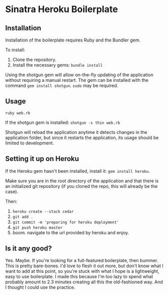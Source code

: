 # Sinatra Heroku Boilerplate #


## Installation ##
Installation of the boilerplate requires Ruby and the Bundler gem.

To install:
  1. Clone the repository.
  2. Install the necessary gems: `bundle install`

Using the shotgun gem will allow on-the-fly updating of the application
without requiring a manual restart. The gem can be installed with the
command `gem install shotgun`. `sudo` may be required.

## Usage ##
`ruby web.rb`

If the shotgun gem is installed:
`shotgun -s thin web.rb`

Shotgun will reload the application anytime it detects changes in the
application folder, but since it restarts the application, its usage
should be limited to development.

## Setting it up on Heroku ##

If the Heroku gem hasn't been installed, install it: `gem install heroku`.

Make sure you are in the root directory of the application and that there is an initialized git repository (if you cloned the repo, this will already be the case).

Then:
  1. `heroku create --stack cedar`
  2. `git add .`
  3. `git commit -m 'preparing for heroku deployment'`
  4. `git push heroku master`
  5. boom. navigate to the url provided by heroku and enjoy.

## Is it any good? ##
Yes. Maybe. If you're looking for a full-featured boilerplate, then
bummer. This is pretty bare-bones. I'd love to flesh it out more, but
don't know what I want to add at this point, so you're stuck with what I
hope is a lightweight, easy to use boilerplate. I made this because I'm
too lazy to spend what probably amount to 2.3 minutes creating all this
the old-fashioned way. And I thought I could use the practice.


